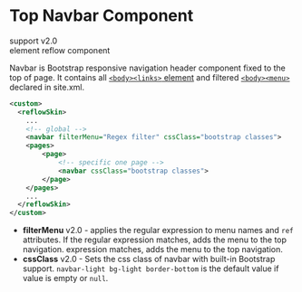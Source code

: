 # Top Navbar Component

support <span class="badge badge-primary">v2.0</span><br/>
element <span class="badge badge-secondary">reflow</span> <span class="badge badge-info">component</span>

Navbar is Bootstrap responsive navigation header component fixed to the top of page. It contains all [`<body><links>` element][site-links] and filtered [`<body><menu>`][site-menus] declared in site.xml.

```xml
<custom>
  <reflowSkin>
    ...
    <!-- global -->
    <navbar filterMenu="Regex filter" cssClass="bootstrap classes">
    <pages>
        <page>
            <!-- specific one page -->
            <navbar cssClass="bootstrap classes">
        </page>
    </pages>
    ...
  </reflowSkin>
</custom>
```

- **filterMenu** <span class="badge badge-light">v2.0</span> - applies the regular expression to menu names and `ref` attributes. If the regular expression matches, adds the menu to the top navigation.
    expression matches, adds the menu to the top navigation.
- **cssClass** <span class="badge badge-light">v2.0</span> - Sets the css class of navbar with built-in Bootstrap support. `navbar-light bg-light border-bottom` is the default value if value is empty or `null`.

[site-menus]: http://maven.apache.org/plugins/maven-site-plugin/examples/sitedescriptor.html#Including_Generated_Content
[site-links]: http://maven.apache.org/plugins/maven-site-plugin/examples/sitedescriptor.html#Links
